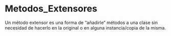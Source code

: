 # Metodos_Extensores
Un método extensor es una forma de “añadirle“ métodos a una clase sin necesidad de hacerlo en la original o en alguna instancia/copia de la misma.
